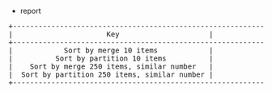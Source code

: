 * report

<pre>
+---------------------------------------------------------------------------------------------+
|                      Key                     |                    CPU(ms)                   |
+---------------------------------------------------------------------------------------------+
|            Sort by merge 10 items            |                     60 ms                    |
|          Sort by partition 10 items          |                     40 ms                    |
|    Sort by merge 250 items, similar number   |                    9580 ms                   |
|  Sort by partition 250 items, similar number |                   12540 ms                   |
+---------------------------------------------------------------------------------------------+
</pre>
